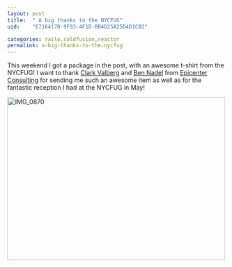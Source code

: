 ```yaml
---
layout: post
title:  " A big thanks to the NYCFUG"
uid:	"E716417B-9F93-4F1D-BB4D25A25D4D1CB2"

categories: railo,coldfusion,reactor
permalink: a-big-thanks-to-the-nycfug
---
```

<p>This weekend I got a package in the post, with an awesome t-shirt from the NYCFUG! I want to thank <a href="http://www.clarkvalberg.com/">Clark Valberg</a> and <a href="http://www.bennadel.com/">Ben Nadel</a> from <a href="http://www.epicenterconsulting.com/">Epicenter Consulting</a> for sending me such an awesome item as well as for the fantastic reception I had at the NYCFUG in May! </p>
<p><a title="IMG_0870 by cybersonic, on Flickr" href="http://www.flickr.com/photos/markdrew/3670837515/"><img src="http://farm3.static.flickr.com/2573/3670837515_23e47da861.jpg" alt="IMG_0870" width="500" height="375" /></a> </p>
<p> </p>